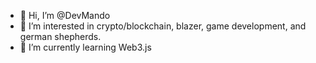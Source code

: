 - 👋 Hi, I’m @DevMando
- 👀 I’m interested in crypto/blockchain, blazer, game development, and german shepherds.
- 🌱 I’m currently learning Web3.js

<!---
DevMando/DevMando is a ✨ special ✨ repository because its `README.md` (this file) appears on your GitHub profile.
You can click the Preview link to take a look at your changes.
--->
